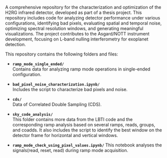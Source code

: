 A comprehensive repository for the characterization and optimization of the H2RG infrared detector, developed as part of a thesis project. This repository includes code for analyzing detector performance under various configurations, identifying bad pixels, evaluating spatial and temporal noise, optimizing spectral resolution windows, and generating meaningful visualizations. The project contributes to the Asgard/NOTT instrument development, focusing on L-band nulling interferometry for exoplanet detection.

This repository contains the following folders and files:

- **`ramp_mode_single_ended/`**  
  Contains data for analyzing ramp mode operations in single-ended configuration.

- **`bad_pixel_noise_characterization.ipynb/`**  
  Includes the script to characterize bad pixels and noise.

- **`cds/`**  
  Data of Correlated Double Sampling (CDS).

- **`sky_code_analysis/`**  
  This folder contains more data from the LBTI code and the corresponding ramp analysis based on several ramps, reads, groups, and coadds. It also includes the script to identify the best window on the detector frame for horizontal and vertical windows.

- **`ramp_mode_check_using_pixel_values.ipynb/`**
  This notebook analyses the signals(read, reset, read) during ramp mode acquisition.  
